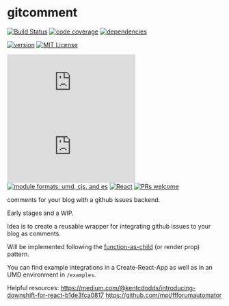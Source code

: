 # gitcomment

[![Build Status](https://travis-ci.org/kriswep/balloon.svg?branch=master)](https://travis-ci.org/kriswep/balloon)
[![code coverage](https://codecov.io/gh/kriswep/gitcomment/branch/master/graph/badge.svg)](https://codecov.io/gh/kriswep/gitcomment)
[![dependencies](https://david-dm.org/kriswep/gitcomment.svg)](https://david-dm.org/kriswep/gitcomment)

[![version](https://img.shields.io/npm/v/gitcomment.svg?style=flat-square)](https://www.npmjs.com/package/gitcomment)
[![MIT License](https://img.shields.io/npm/l/gitcomment.svg?style=flat-square)](https://github.com/kriswep/gitcomment/blob/master/LICENSE)


[![size (gzip)](http://img.badgesize.io/https://unpkg.com/gitcomment/dist/gitcomment.js?compression=gzip&label=gzip%20size&style=flat-square)](https://unpkg.com/gitcomment/dist/gitcomment.js)
[![size](http://img.badgesize.io/https://unpkg.com/gitcomment/dist/gitcomment.js?label=size&style=flat-square)](https://unpkg.com/gitcomment/dist/gitcomment.js)
[![module formats: umd, cjs, and es](https://img.shields.io/badge/module%20formats-umd%2C%20cjs%2C%20es-brightgreen.svg?style=flat-square)](https://unpkg.com/gitcomment/dist/gitcomment.js)
[![React](https://img.shields.io/badge/%E2%9A%9B%EF%B8%8F-react-00d8ff.svg?style=flat-square)](https://facebook.github.io/react/)
[![PRs welcome](https://img.shields.io/badge/PRs-welcome-brightgreen.svg?style=flat-square)](http://makeapullrequest.com)


comments for your blog with a github issues backend.

Early stages and a  WIP.

Idea is to create a reusable wrapper for integrating github issues to your blog as comments.

Will be implemented following the [function-as-child](https://medium.com/merrickchristensen/function-as-child-components-5f3920a9ace9) (or render prop) pattern.

You can find example integrations in a Create-React-App as well as in an UMD environment in `/examples`.

Helpful resources:
https://medium.com/@kentcdodds/introducing-downshift-for-react-b1de3fca0817
https://github.com/mpj/ffforumautomator

